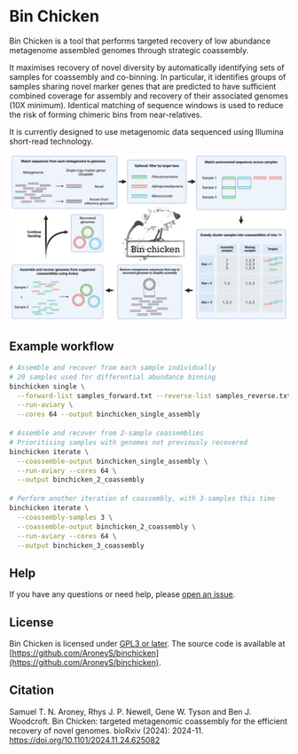 Bin Chicken
=============

Bin Chicken is a tool that performs targeted recovery of low abundance metagenome assembled genomes through strategic coassembly.

It maximises recovery of novel diversity by automatically identifying sets of samples for coassembly and co-binning.
In particular, it identifies groups of samples sharing novel marker genes that are predicted to have sufficient combined coverage for assembly and recovery of their associated genomes (10X minimum).
Identical matching of sequence windows is used to reduce the risk of forming chimeric bins from near-relatives.

It is currently designed to use metagenomic data sequenced using Illumina short-read technology.

![Bin Chicken workflow](/workflow.png)

## Example workflow

```bash
# Assemble and recover from each sample individually
# 20 samples used for differential abundance binning
binchicken single \
  --forward-list samples_forward.txt --reverse-list samples_reverse.txt \
  --run-aviary \
  --cores 64 --output binchicken_single_assembly

# Assemble and recover from 2-sample coassemblies
# Prioritising samples with genomes not previously recovered
binchicken iterate \
  --coassemble-output binchicken_single_assembly \
  --run-aviary --cores 64 \
  --output binchicken_2_coassembly

# Perform another iteration of coassembly, with 3-samples this time
binchicken iterate \
  --coassembly-samples 3 \
  --coassemble-output binchicken_2_coassembly \
  --run-aviary --cores 64 \
  --output binchicken_3_coassembly
```

## Help

If you have any questions or need help, please [open an issue](https://github.com/AroneyS/binchicken/issues).

## License

Bin Chicken is licensed under [GPL3 or later](https://gnu.org/licenses/gpl.html).
The source code is available at [https://github.com/AroneyS/binchicken](https://github.com/AroneyS/binchicken).

## Citation

Samuel T. N. Aroney, Rhys J. P. Newell, Gene W. Tyson and Ben J. Woodcroft.
Bin Chicken: targeted metagenomic coassembly for the efficient recovery of novel genomes.
bioRxiv (2024): 2024-11. https://doi.org/10.1101/2024.11.24.625082
